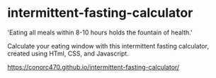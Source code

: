 # intermittent-fasting-calculator
'Eating all meals within 8-10 hours holds the fountain of health.'

Calculate your eating window with this intermittent fasting calculator, created using HTml, CSS, and Javascript.

https://conorc470.github.io/intermittent-fasting-calculator/
